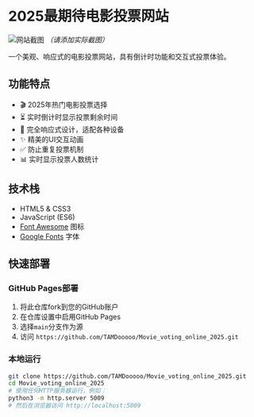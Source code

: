 # 2025最期待电影投票网站

![网站截图](screenshot.png) *（请添加实际截图）*

一个美观、响应式的电影投票网站，具有倒计时功能和交互式投票体验。

## 功能特点

- 🎬 2025年热门电影投票选择
- ⏳ 实时倒计时显示投票剩余时间
- 📱 完全响应式设计，适配各种设备
- ✨ 精美的UI交互动画
- ✅ 防止重复投票机制
- 📊 实时显示投票人数统计

## 技术栈

- HTML5 & CSS3
- JavaScript (ES6)
- [Font Awesome](https://fontawesome.com/) 图标
- [Google Fonts](https://fonts.google.com/) 字体

## 快速部署

### GitHub Pages部署

1. 将此仓库fork到您的GitHub账户
2. 在仓库设置中启用GitHub Pages
3. 选择`main`分支作为源
4. 访问 `https://github.com/TAMDooooo/Movie_voting_online_2025.git`

### 本地运行

```bash
git clone https://github.com/TAMDooooo/Movie_voting_online_2025.git
cd Movie_voting_online_2025
# 使用任何HTTP服务器运行，例如：
python3 -m http.server 5009
# 然后在浏览器访问 http://localhost:5009
